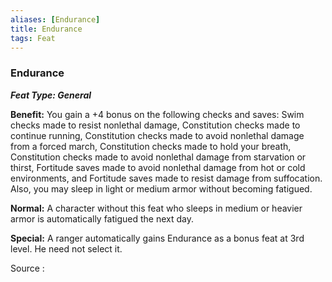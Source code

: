 ```yaml
---
aliases: [Endurance]
title: Endurance
tags: Feat
---
```

### Endurance 
***Feat Type: General***

**Benefit:** You gain a +4 bonus on the following checks and saves: Swim
checks made to resist nonlethal damage, Constitution checks made to
continue running, Constitution checks made to avoid nonlethal damage
from a forced march, Constitution checks made to hold your breath,
Constitution checks made to avoid nonlethal damage from starvation or
thirst, Fortitude saves made to avoid nonlethal damage from hot or cold
environments, and Fortitude saves made to resist damage from
suffocation. Also, you may sleep in light or medium armor without
becoming fatigued.

**Normal:** A character without this feat who sleeps in medium or
heavier armor is automatically fatigued the next day.

**Special:** A ranger automatically gains Endurance as a bonus feat at
3rd level. He need not select it.


Source :